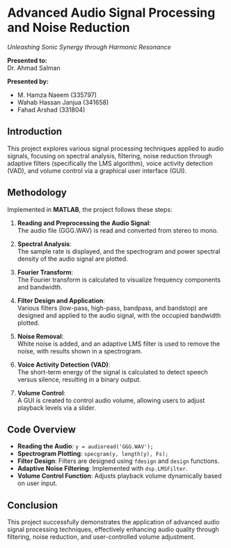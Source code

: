 # Advanced Audio Signal Processing and Noise Reduction
*Unleashing Sonic Synergy through Harmonic Resonance*

**Presented to:**  
Dr. Ahmad Salman  

**Presented by:** 
- M. Hamza Naeem (335797)  
- Wahab Hassan Janjua (341658)  
- Fahad Arshad (331804)  


## Introduction
This project explores various signal processing techniques applied to audio signals, focusing on spectral analysis, filtering, noise reduction through adaptive filters (specifically the LMS algorithm), voice activity detection (VAD), and volume control via a graphical user interface (GUI).

## Methodology
Implemented in **MATLAB**, the project follows these steps:

1. **Reading and Preprocessing the Audio Signal**:  
   The audio file (GGG.WAV) is read and converted from stereo to mono.

2. **Spectral Analysis**:  
   The sample rate is displayed, and the spectrogram and power spectral density of the audio signal are plotted.

3. **Fourier Transform**:  
   The Fourier transform is calculated to visualize frequency components and bandwidth.

4. **Filter Design and Application**:  
   Various filters (low-pass, high-pass, bandpass, and bandstop) are designed and applied to the audio signal, with the occupied bandwidth plotted.

5. **Noise Removal**:  
   White noise is added, and an adaptive LMS filter is used to remove the noise, with results shown in a spectrogram.

6. **Voice Activity Detection (VAD)**:  
   The short-term energy of the signal is calculated to detect speech versus silence, resulting in a binary output.

7. **Volume Control**:  
   A GUI is created to control audio volume, allowing users to adjust playback levels via a slider.

## Code Overview
- **Reading the Audio**: `y = audioread('GGG.WAV');`
- **Spectrogram Plotting**: `specgram(y, length(y), Fs);`
- **Filter Design**: Filters are designed using `fdesign` and `design` functions.
- **Adaptive Noise Filtering**: Implemented with `dsp.LMSFilter`.
- **Volume Control Function**: Adjusts playback volume dynamically based on user input.

## Conclusion
This project successfully demonstrates the application of advanced audio signal processing techniques, effectively enhancing audio quality through filtering, noise reduction, and user-controlled volume adjustment.
